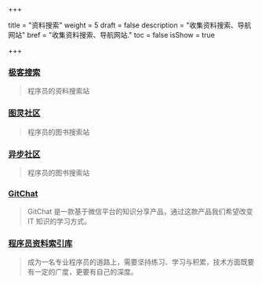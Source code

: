 +++

title = "资料搜索"
weight = 5
draft = false
description = "收集资料搜索、导航网站"
bref = "收集资料搜索、导航网站."
toc = false
isShow = true

+++

### <font color=#3998e2>[极客搜索](https://s.geekbang.org/)</font>
> 程序员的资料搜索站

### <font color=#3998e2>[图灵社区](http://www.ituring.com.cn/)</font>
> 程序员的图书搜索站

### <font color=#3998e2>[异步社区](http://www.epubit.com.cn/)</font>
> 程序员的图书搜索站

### <font color=#3998e2>[GitChat](http://gitbook.cn/)</font>
> GitChat 是一款基于微信平台的知识分享产品，通过这款产品我们希望改变 IT 知识的学习方式。

### <font color=#3998e2>[程序员资料索引库](https://thonatos.gitbooks.io/be-a-professional-programmer/?q=)</font>
> 成为一名专业程序员的道路上，需要坚持练习、学习与积累，技术方面既要有一定的广度，更要有自己的深度。
